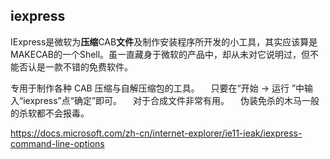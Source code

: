 ## iexpress

IExpress是微软为**压缩**CAB**文件**及制作安装程序所开发的小工具，其实应该算是MAKECAB的一个Shell。虽一直藏身于微软的产品中，却从未对它说明过，但不能否认是一款不错的免费软件。

专用于制作各种 CAB 压缩与自解压缩包的工具。 　只要在“开始 → 运行 ”中输入“iexpress”点“确定”即可。 　对于合成文件非常有用。 　伪装免杀的木马一般的杀软都不会报毒。

https://docs.microsoft.com/zh-cn/internet-explorer/ie11-ieak/iexpress-command-line-options